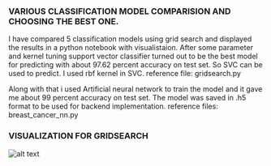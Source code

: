 ### VARIOUS CLASSIFICATION MODEL COMPARISION AND CHOOSING THE BEST ONE.
I have compared 5 classification models using grid search and displayed the results in a python notebook with visualistaion. After some parameter and kernel tuning support vector classifier turned out to be the best model for predicting with about 97.62 percent accuracy on test set. So SVC can be used to predict. I used rbf kernel in SVC. reference file: gridsearch.py

Along with that i used Artificial neural network to train the model and it gave me about 99 percent accuracy on test set. The model was saved in .h5 format to be used for backend implementation. reference files: breast_cancer_nn.py

### VISUALIZATION FOR GRIDSEARCH
![alt text](https://github.com/spursbyte/Breast-Cancer-Predictor/blob/New_Pipeline/breast_cancer_model_exploration/box_plot.png)
